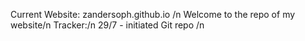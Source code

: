 Current Website: zandersoph.github.io /n
Welcome to the repo of my website/n
Tracker:/n
29/7 - initiated Git repo /n
